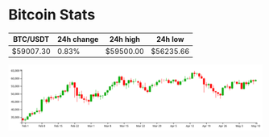 # Bitcoin Stats

BTC/USDT|24h change|24h high|24h low|
|---|---|---|---|
|$59007.30|0.83%|$59500.00|$56235.66|

<img src="./chart.svg">
